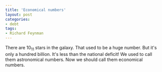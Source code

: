 ```yaml
---
title: 'Economical numbers'
layout: post
categories:
- debt
tags:
- Richard Feynman
---
```


There are 10<sub>11</sub> stars in the galaxy. That used to be a huge number. But it's only a hundred billion. It's less than the national deficit! We used to call them astronomical numbers. Now we should call them economical numbers.